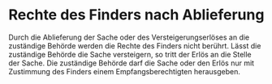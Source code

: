 # Rechte des Finders nach Ablieferung

Durch die Ablieferung der Sache oder des Versteigerungserlöses an die zuständige Behörde werden die Rechte des Finders nicht berührt. Lässt die zuständige Behörde die Sache versteigern, so tritt der Erlös an die Stelle der Sache. Die zuständige Behörde darf die Sache oder den Erlös nur mit Zustimmung des Finders einem Empfangsberechtigten herausgeben.